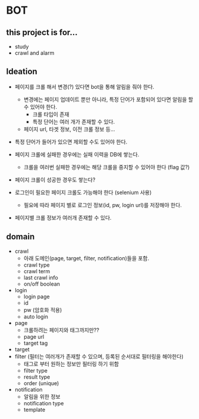 # BOT
## this project is for...
- study
- crawl and alarm


## Ideation
- 페이지를 크롤 해서 변경(?) 있다면 bot을 통해 알림을 줘야 한다.
  - 변경에는 페이지 업데이트 뿐만 아니라, 특정 단어가 포함되어 있다면 알림을 할 수 있어야 한다.
    - 크롤 타입이 존재
    - 특정 단어는 여러 개가 존재할 수 있다.
  - 페이지 url, 타겟 정보, 이전 크롤 정보 등... 
 
- 특정 단어가 들어가 있으면 제외할 수도 있어야 한다.
  
- 페이지 크롤에 실패한 경우에는 실패 이력을 DB에 쌓는다.
  - 크롤을 여러번 실패한 경우에는 해당 크롤을 중지할 수 있어야 한다 (flag 값?)
  
- 페이지 크롤이 성공한 경우도 쌓는다?
- 로그인이 필요한 페이지 크롤도 가능해야 한다 (selenium 사용)
  - 필요에 따라 페이지 별로 로그인 정보(id, pw, login url)를 저장해야 한다.

- 페이지별 크롤 정보가 여러개 존재할 수 있다.

## domain
- crawl
  - 아래 도메인(page, target, filter, notification)들을 포함.
  - crawl type
  - crawl term
  - last crawl info
  - on/off boolean
- login
  - login page
  - id
  - pw (암호화 적용)
  - auto login
- page
  - 크롤하려는 페이지와 태그까지만??
  - page url
  - target tag
- target
- filter (필터는 여러개가 존재할 수 있으며, 등록된 순서대로 필터링을 해야한다)
  - 태그로 부터 원하는 정보만 필터링 하기 위함
  - filter type
  - result type
  - order (unique)
- notification
  - 알림을 위한 정보
  - notification type
  - template